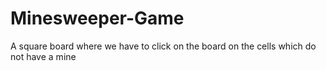 # Minesweeper-Game
A square board where we have to click on the board on the cells which do not have a mine
